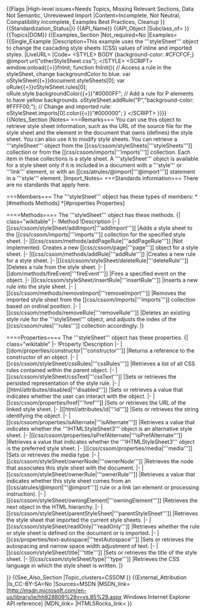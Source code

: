 {{Flags
|High-level issues=Needs Topics, Missing Relevant Sections, Data Not Semantic, Unreviewed Import
|Content=Incomplete, Not Neutral, Compatibility Incomplete, Examples Best Practices, Cleanup
}}
{{Standardization_Status|}}
{{API_Name}}
{{API_Object
|Subclass_of=
}}
{{Topics|DOM}}
{{Examples_Section
|Not_required=No
|Examples={{Single_Example
|Description=This example uses the '''styleSheet''' object to change the cascading style sheets (CSS) values of inline and imported styles.
|LiveURL=
|Code=
&lt;STYLE&gt;
BODY {background-color: #CFCFCF;}
@import url("otherStyleSheet.css");
&lt;/STYLE&gt;
&lt;SCRIPT&gt;
window.onload{{=}}fnInit;
function fnInit(){
   // Access a rule in the styleSheet, change backgroundColor to blue.
   var oStyleSheet{{=}}document.styleSheets[0];
   var oRule{{=}}oStyleSheet.rules[0];
   oRule.style.backgroundColor{{=}}"#0000FF";
   // Add a rule for P elements to have yellow backgrounds.
   oStyleSheet.addRule("P","background-color: #FFFF00;");
   // Change and imported rule:
   oStyleSheet.imports[0].color{{=}}"#000000";
}
&lt;/SCRIPT&gt;
}}}}
{{Notes_Section
|Notes=
===Remarks===
You can use this object to retrieve style sheet information, such as the URL of the source file for the style sheet and the element in the document that owns (defines) the style sheet. You can also use it to modify style sheets.
You can retrieve a '''styleSheet''' object from the [[css/cssom/styleSheets|'''styleSheets''']] collection or from the [[css/cssom/imports|'''imports''']] collection. Each item in these collections is a style sheet. A '''styleSheet''' object is available for a style sheet only if it is included in a document with a '''style''' or '''link''' element, or with an [[css/atrules/@import|'''@import''']] statement in a '''style''' element.
|Import_Notes=
===Standards information===
There are no standards that apply here.

===Members===
The '''styleSheet''' object has these types of members:
*[#methods Methods]
*[#properties Properties]


====Methods====
The '''styleSheet''' object has these methods.
{| class="wikitable"
|-
!Method
!Description
|-
|[[css/cssom/styleSheet/addImport|'''addImport''']]
|Adds a style sheet to the [[css/cssom/imports|'''imports''']] collection for the specified style sheet.
|-
|[[css/cssom/methods/addPageRule|'''addPageRule''']]
|Not implemented. Creates a new [[css/cssom/page|'''page''']] object for a style sheet.
|-
|[[css/cssom/methods/addRule|'''addRule''']]
|Creates a new rule for a style sheet.
|-
|[[css/cssom/styleSheet/deleteRule|'''deleteRule''']]
|Deletes a rule from the style sheet.
|-
|[[dom/methods/fireEvent|'''fireEvent''']]
|Fires a specified event on the object.
|-
|[[css/cssom/styleSheet/insertRule|'''insertRule''']]
|Inserts a new rule into the style sheet.
|-
|[[css/cssom/methods/removeImport|'''removeImport''']]
|Removes the imported style sheet from the [[css/cssom/imports|'''imports''']] collection based on ordinal position.
|-
|[[css/cssom/methods/removeRule|'''removeRule''']]
|Deletes an existing style rule for the '''styleSheet''' object, and adjusts the index of the [[css/cssom/rules|'''rules''']] collection accordingly.
|}
 

====Properties====
The '''styleSheet''' object has these properties.
{| class="wikitable"
|-
!Property
!Description
|-
|[[dom/properties/constructor|'''constructor''']]
|Returns a reference to the constructor of an object.
|-
|[[css/cssom/styleSheet/cssRules|'''cssRules''']]
|Retrieves  a list of all CSS rules contained within the parent object.
|-
|[[css/cssom/styleSheet/cssText|'''cssText''']]
|Sets or retrieves the persisted representation of the style rule.
|-
|[[html/attributes/disabled|'''disabled''']]
|Sets or retrieves a value that indicates whether the user can interact with the object.
|-
|[[css/cssom/properties/href|'''href''']]
|Sets or retrieves the URL of the linked style sheet.
|-
|[[html/attributes/id|'''id''']]
|Sets or retrieves the string identifying the object.
|-
|[[css/cssom/properties/isAlternate|'''isAlternate''']]
|Retrieves a value that indicates whether the '''IHTMLStyleSheet3''' object is an alternative  style sheet.
|-
|[[css/cssom/properties/isPrefAlternate|'''isPrefAlternate''']]
|Retrieves a value that indicates whether the '''IHTMLStyleSheet3''' object is the preferred style sheet.
|-
|[[css/cssom/properties/media|'''media''']]
|Sets or retrieves the media type.
|-
|[[css/cssom/styleSheet/ownerNode|'''ownerNode''']]
|Retrieves  the node that associates this style sheet with the document.
|-
|[[css/cssom/styleSheet/ownerRule|'''ownerRule''']]
|Retrieves  a value that indicates whether this style sheet comes from an [[css/atrules/@import|'''@import''']] rule or a link (an element or processing instruction).
|-
|[[css/cssom/styleSheet/owningElement|'''owningElement''']]
|Retrieves the next object in the HTML hierarchy.
|-
|[[css/cssom/styleSheet/parentStyleSheet|'''parentStyleSheet''']]
|Retrieves the style sheet that imported the current style sheets.
|-
|[[css/cssom/styleSheet/readOnly|'''readOnly''']]
|Retrieves whether the rule or style sheet is defined on the document or is imported.
|-
|[[css/properties/text-autospace|'''textAutospace''']]
|Sets or retrieves  the autospacing and narrow space width adjustment of text.
|-
|[[css/cssom/styleSheet/title|'''title''']]
|Sets or retrieves the title of the style sheet.
|-
|[[css/cssom/styleSheet/type|'''type''']]
|Retrieves the CSS language in which the style sheet is written.
|}
 

}}
{{See_Also_Section
|Topic_clusters=CSSOM
}}
{{External_Attribution
|Is_CC-BY-SA=No
|Sources=MSDN
|MSDN_link=[http://msdn.microsoft.com/en-us/library/ie/hh828809%28v=vs.85%29.aspx Windows Internet Explorer API reference]
|MDN_link=
|HTML5Rocks_link=
}}